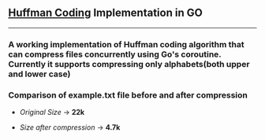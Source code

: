## [Huffman Coding](https://en.wikipedia.org/wiki/Huffman_coding) Implementation in GO

---

### A working implementation of Huffman coding algorithm that can compress files concurrently using Go's coroutine. Currently it supports compressing only alphabets(both upper and lower case)

### Comparison of example.txt file before and after compression

- _Original Size_ -> **22k**

- _Size after compression_ -> **4.7k**
